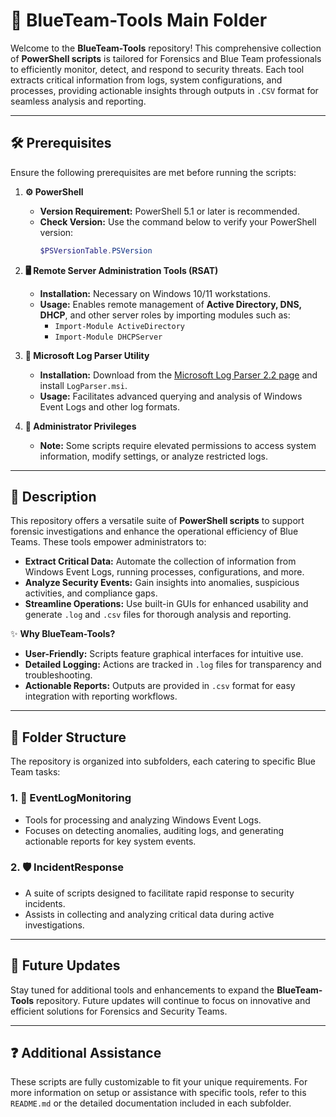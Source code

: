 # 🔵 BlueTeam-Tools Main Folder

Welcome to the **BlueTeam-Tools** repository! This comprehensive collection of **PowerShell scripts** is tailored for Forensics and Blue Team professionals to efficiently monitor, detect, and respond to security threats. Each tool extracts critical information from logs, system configurations, and processes, providing actionable insights through outputs in `.CSV` format for seamless analysis and reporting.

---

## 🛠️ Prerequisites

Ensure the following prerequisites are met before running the scripts:

1. **⚙️ PowerShell**
   - **Version Requirement:** PowerShell 5.1 or later is recommended.
   - **Check Version:** Use the command below to verify your PowerShell version:
     ```powershell
     $PSVersionTable.PSVersion
     ```

2. **🖥️ Remote Server Administration Tools (RSAT)**
   - **Installation:** Necessary on Windows 10/11 workstations.
   - **Usage:** Enables remote management of **Active Directory, DNS, DHCP**, and other server roles by importing modules such as:
     - `Import-Module ActiveDirectory`
     - `Import-Module DHCPServer`

3. **📝 Microsoft Log Parser Utility**
   - **Installation:** Download from the [Microsoft Log Parser 2.2 page](https://www.microsoft.com/en-us/download/details.aspx?id=24659) and install `LogParser.msi`.
   - **Usage:** Facilitates advanced querying and analysis of Windows Event Logs and other log formats.

4. **🔑 Administrator Privileges**
   - **Note:** Some scripts require elevated permissions to access system information, modify settings, or analyze restricted logs.

---

## 📄 Description

This repository offers a versatile suite of **PowerShell scripts** to support forensic investigations and enhance the operational efficiency of Blue Teams. These tools empower administrators to:

- **Extract Critical Data:** Automate the collection of information from Windows Event Logs, running processes, configurations, and more.
- **Analyze Security Events:** Gain insights into anomalies, suspicious activities, and compliance gaps.
- **Streamline Operations:** Use built-in GUIs for enhanced usability and generate `.log` and `.csv` files for thorough analysis and reporting.

✨ **Why BlueTeam-Tools?**
- **User-Friendly:** Scripts feature graphical interfaces for intuitive use.  
- **Detailed Logging:** Actions are tracked in `.log` files for transparency and troubleshooting.  
- **Actionable Reports:** Outputs are provided in `.csv` format for easy integration with reporting workflows.

---

## 📁 Folder Structure

The repository is organized into subfolders, each catering to specific Blue Team tasks:

### 1. **📄 EventLogMonitoring**  
   - Tools for processing and analyzing Windows Event Logs.  
   - Focuses on detecting anomalies, auditing logs, and generating actionable reports for key system events.

### 2. **🛡️ IncidentResponse**  
   - A suite of scripts designed to facilitate rapid response to security incidents.  
   - Assists in collecting and analyzing critical data during active investigations.

---

## 🚀 Future Updates

Stay tuned for additional tools and enhancements to expand the **BlueTeam-Tools** repository. Future updates will continue to focus on innovative and efficient solutions for Forensics and Security Teams.

---

## ❓ Additional Assistance

These scripts are fully customizable to fit your unique requirements. For more information on setup or assistance with specific tools, refer to this `README.md` or the detailed documentation included in each subfolder.
